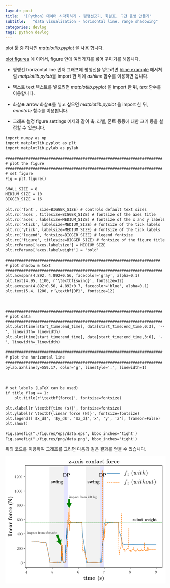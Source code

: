 ```yaml
---
layout: post
title:  "[Python] 데이터 시각화하기 - 평행선긋기, 화살표, 구간 음영 만들기"
subtitle:   "data visualization - horisontal line, range shadowing"
categories: devlog
tags: python devlog
---
```


plot 툴 중 하나인 *matplotlib.pyplot* 을 사용 합니다. 

[plot figures][plot-figures] 에 이어서, figure 안에 여러가지를 넣어 꾸미기를 해봅니다. 

* 평행선 horizontal line 
먼저 그래프에 평행선을 넣으려면 [hline example][hline-example] 에서처럼 *matplotlib.pylab*을 import 한 뒤에 *axhline* 함수를 이용하면 됩니다.

* 텍스트 text
텍스트를 넣으려면 *matplotlib.pyplot* 을 import 한 뒤, *text* 함수를 이용합니다.

* 화살표 arrow
화살표를 넣고 싶으면 *matplotlib.pyplot* 을 import 한 뒤, *annotate* 함수를 이용합니다.

* 그래프 설정 figure settings
예제와 같이 축, 라벨, 폰트 등등에 대한 크기 등을 설정할 수 있습니다.

~~~
import numpy as np
import matplotlib.pyplot as plt
import matplotlib.pylab as pylab

#####################################################################
# plot the figure
#####################################################################
# set figure
Fig = plt.figure()

SMALL_SIZE = 8 
MEDIUM_SIZE = 10
BIGGER_SIZE = 16 

plt.rc('font', size=BIGGER_SIZE) # controls default text sizes 
plt.rc('axes', titlesize=BIGGER_SIZE) # fontsize of the axes title 
plt.rc('axes', labelsize=MEDIUM_SIZE) # fontsize of the x and y labels 
plt.rc('xtick', labelsize=MEDIUM_SIZE) # fontsize of the tick labels 
plt.rc('ytick', labelsize=MEDIUM_SIZE) # fontsize of the tick labels 
plt.rc('legend', fontsize=BIGGER_SIZE) # legend fontsize 
plt.rc('figure', titlesize=BIGGER_SIZE) # fontsize of the figure title
plt.rcParams['axes.labelsize'] = MEDIUM_SIZE
plt.rcParams['axes.labelweight'] = 'bold'

####################################################################
# plot shadow & text
#####################################################################
plt.axvspan(4.892, 4.892+0.56, facecolor='gray', alpha=0.1)
plt.text(4.95, 1100, r'\textbf{swing}', fontsize=12)
plt.axvspan(4.892+0.56, 4.892+0.7, facecolor='blue', alpha=0.1)
plt.text(5.4, 1200, r'\textbf{DP}', fontsize=12)



#####################################################################
# plot data
#####################################################################
plt.plot(time[start_time:end_time], data[start_time:end_time,0:3], '--', linewidth=_linewidth)
plt.plot(time[start_time:end_time], data[start_time:end_time,3:6], '-', linewidth=_linewidth)

#####################################################################
# plot the horizontal line
#####################################################################
pylab.axhline(y=559.17, color='g', linestyle=':', linewidth=1)



# set labels (LaTeX can be used)
if title_flag == 1:
    plt.title(r'\textbf{force}', fontsize=fontsize)

plt.xlabel(r'\textbf{time (s)}', fontsize=fontsize)
plt.ylabel(r'\textbf{linear force (N)}', fontsize=fontsize)
plt.legend(['$x_d$', '$y_d$', '$z_d$','x', 'y', 'z'], frameon=False)
plt.show()

Fig.savefig("./figures/eps/data.eps", bbox_inches='tight')
Fig.savefig("./figures/png/data.png", bbox_inches='tight')  

~~~


위의 코드를 이용하여 그래프를 그리면 다음과 같은 결과를 얻을 수 있습니다.

![](/assets/img/docs/2020-03/2020-03-02-example.png)







[plot-figures]: https://rian-jo.github.io/devlog/2020-03-03-[Python]-data-visualization-plot-function/

[hline-example]: https://financedata.github.io/posts/matplotlib_hline_and_vline.html